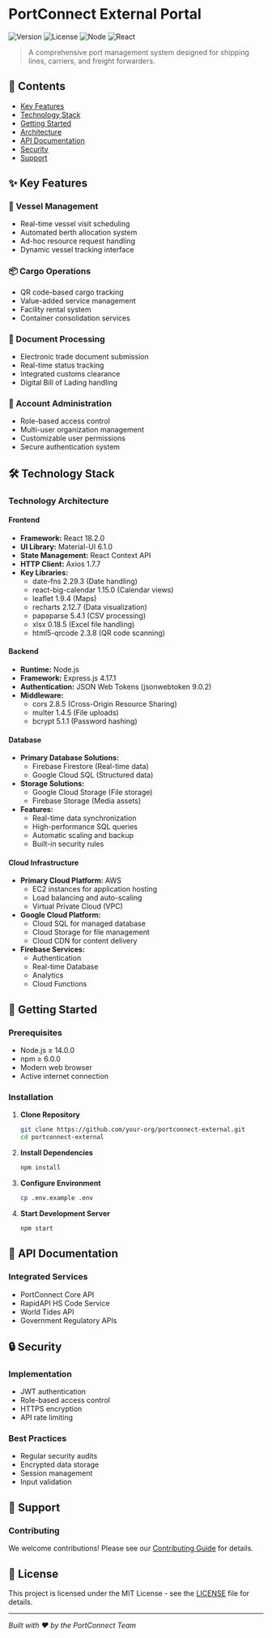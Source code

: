 # PortConnect External Portal

![Version](https://img.shields.io/badge/version-1.0.0-blue.svg)
![License](https://img.shields.io/badge/license-MIT-green.svg)
![Node](https://img.shields.io/badge/node-%3E%3D14.0.0-brightgreen.svg)
![React](https://img.shields.io/badge/react-%5E18.2.0-blue.svg)

> A comprehensive port management system designed for shipping lines, carriers, and freight forwarders.

## 📖 Contents

- [Key Features](#-key-features)
- [Technology Stack](#-technology-stack)
- [Getting Started](#-getting-started)
- [Architecture](#-architecture)
- [API Documentation](#-api-documentation)
- [Security](#-security)
- [Support](#-support)

## ✨ Key Features

### 🚢 Vessel Management
- Real-time vessel visit scheduling
- Automated berth allocation system
- Ad-hoc resource request handling
- Dynamic vessel tracking interface

### 📦 Cargo Operations
- QR code-based cargo tracking
- Value-added service management
- Facility rental system
- Container consolidation services

### 📄 Document Processing
- Electronic trade document submission
- Real-time status tracking
- Integrated customs clearance
- Digital Bill of Lading handling

### 👥 Account Administration
- Role-based access control
- Multi-user organization management
- Customizable user permissions
- Secure authentication system

## 🛠 Technology Stack

### Technology Architecture

#### Frontend
- **Framework:** React 18.2.0
- **UI Library:** Material-UI 6.1.0
- **State Management:** React Context API
- **HTTP Client:** Axios 1.7.7
- **Key Libraries:**
  - date-fns 2.29.3 (Date handling)
  - react-big-calendar 1.15.0 (Calendar views)
  - leaflet 1.9.4 (Maps)
  - recharts 2.12.7 (Data visualization)
  - papaparse 5.4.1 (CSV processing)
  - xlsx 0.18.5 (Excel file handling)
  - html5-qrcode 2.3.8 (QR code scanning)

#### Backend
- **Runtime:** Node.js
- **Framework:** Express.js 4.17.1
- **Authentication:** JSON Web Tokens (jsonwebtoken 9.0.2)
- **Middleware:** 
  - cors 2.8.5 (Cross-Origin Resource Sharing)
  - multer 1.4.5 (File uploads)
  - bcrypt 5.1.1 (Password hashing)

#### Database
- **Primary Database Solutions:**
  - Firebase Firestore (Real-time data)
  - Google Cloud SQL (Structured data)
- **Storage Solutions:**
  - Google Cloud Storage (File storage)
  - Firebase Storage (Media assets)
- **Features:**
  - Real-time data synchronization
  - High-performance SQL queries
  - Automatic scaling and backup
  - Built-in security rules

#### Cloud Infrastructure
- **Primary Cloud Platform:** AWS
  - EC2 instances for application hosting
  - Load balancing and auto-scaling
  - Virtual Private Cloud (VPC)
- **Google Cloud Platform:**
  - Cloud SQL for managed database
  - Cloud Storage for file management
  - Cloud CDN for content delivery
- **Firebase Services:**
  - Authentication
  - Real-time Database
  - Analytics
  - Cloud Functions

## 🚀 Getting Started

### Prerequisites

- Node.js ≥ 14.0.0
- npm ≥ 6.0.0
- Modern web browser
- Active internet connection

### Installation

1. **Clone Repository**
   ```bash
   git clone https://github.com/your-org/portconnect-external.git
   cd portconnect-external
   ```

2. **Install Dependencies**
   ```bash
   npm install
   ```

3. **Configure Environment**
   ```bash
   cp .env.example .env
   ```

4. **Start Development Server**
   ```bash
   npm start
   ```

## 📡 API Documentation

### Integrated Services
- PortConnect Core API
- RapidAPI HS Code Service
- World Tides API
- Government Regulatory APIs

## 🔒 Security

### Implementation
- JWT authentication
- Role-based access control
- HTTPS encryption
- API rate limiting

### Best Practices
- Regular security audits
- Encrypted data storage
- Session management
- Input validation

## 💬 Support

### Contributing
We welcome contributions! Please see our [Contributing Guide](CONTRIBUTING.md) for details.

## 📄 License

This project is licensed under the MIT License - see the [LICENSE](LICENSE) file for details.

---

*Built with ♥ by the PortConnect Team*
